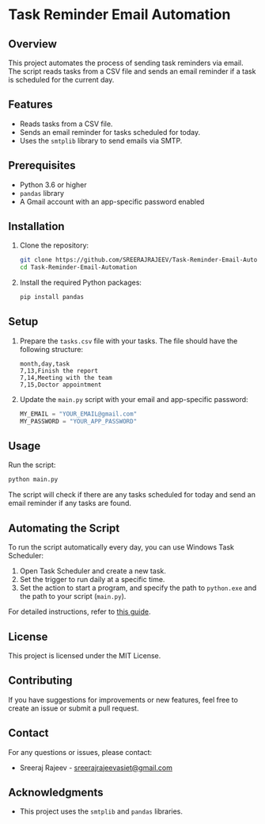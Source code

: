 # Task Reminder Email Automation

## Overview

This project automates the process of sending task reminders via email. The script reads tasks from a CSV file and sends an email reminder if a task is scheduled for the current day.

## Features

- Reads tasks from a CSV file.
- Sends an email reminder for tasks scheduled for today.
- Uses the `smtplib` library to send emails via SMTP.

## Prerequisites

- Python 3.6 or higher
- `pandas` library
- A Gmail account with an app-specific password enabled

## Installation

1. Clone the repository:

   ```bash
   git clone https://github.com/SREERAJRAJEEV/Task-Reminder-Email-Automation.git
   cd Task-Reminder-Email-Automation
   ```

2. Install the required Python packages:

   ```bash
   pip install pandas
   ```

## Setup

1. Prepare the `tasks.csv` file with your tasks. The file should have the following structure:

   ```csv
   month,day,task
   7,13,Finish the report
   7,14,Meeting with the team
   7,15,Doctor appointment
   ```

2. Update the `main.py` script with your email and app-specific password:

   ```python
   MY_EMAIL = "YOUR_EMAIL@gmail.com"
   MY_PASSWORD = "YOUR_APP_PASSWORD"
   ```

## Usage

Run the script:

```bash
python main.py
```

The script will check if there are any tasks scheduled for today and send an email reminder if any tasks are found.

## Automating the Script

To run the script automatically every day, you can use Windows Task Scheduler:

1. Open Task Scheduler and create a new task.
2. Set the trigger to run daily at a specific time.
3. Set the action to start a program, and specify the path to `python.exe` and the path to your script (`main.py`).

For detailed instructions, refer to [this guide](https://www.jcchouinard.com/python-automation-using-task-scheduler/).

## License

This project is licensed under the MIT License.

## Contributing

If you have suggestions for improvements or new features, feel free to create an issue or submit a pull request.

## Contact

For any questions or issues, please contact:

- Sreeraj Rajeev - sreerajrajeevasiet@gmail.com

## Acknowledgments

- This project uses the `smtplib` and `pandas` libraries.
```
